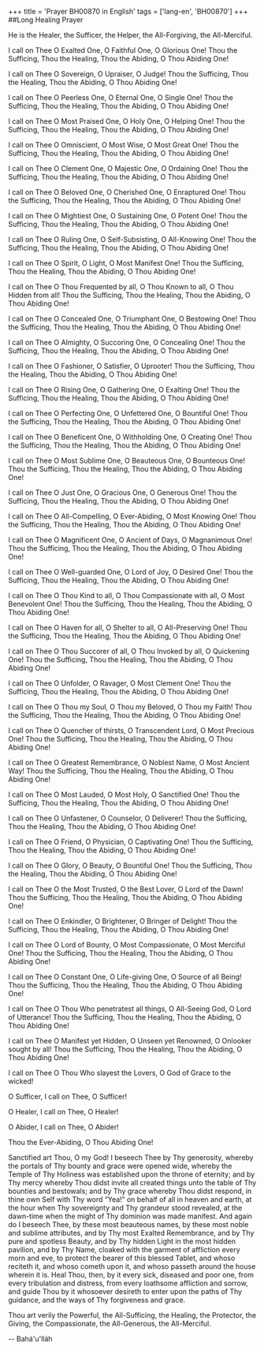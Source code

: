 +++
title = 'Prayer BH00870 in English'
tags = ['lang-en', 'BH00870']
+++
##Long Healing Prayer 

He is the Healer, the Sufficer, the Helper, the All-Forgiving, the All-Merciful.

 

I call on Thee O Exalted One, O Faithful One, O Glorious One!  Thou the Sufficing, Thou the Healing, Thou the Abiding, O Thou Abiding One!

 

I call on Thee O Sovereign, O Upraiser, O Judge!  Thou the Sufficing, Thou the Healing, Thou the Abiding, O Thou Abiding One!

 

I call on Thee O Peerless One, O Eternal One, O Single One!  Thou the Sufficing, Thou the Healing, Thou the Abiding, O Thou Abiding One!

 

I call on Thee O Most Praised One, O Holy One, O Helping One!  Thou the Sufficing, Thou the Healing, Thou the Abiding, O Thou Abiding One!

 

I call on Thee O Omniscient, O Most Wise, O Most Great One!  Thou the Sufficing, Thou the Healing, Thou the Abiding, O Thou Abiding One!

 

I call on Thee O Clement One, O Majestic One, O Ordaining One!  Thou the Sufficing, Thou the Healing, Thou the Abiding, O Thou Abiding One!

 

I call on Thee O Beloved One, O Cherished One, O Enraptured One!  Thou the Sufficing, Thou the Healing, Thou the Abiding, O Thou Abiding One!

 

I call on Thee O Mightiest One, O Sustaining One, O Potent One!  Thou the Sufficing, Thou the Healing, Thou the Abiding, O Thou Abiding One!

 

I call on Thee O Ruling One, O Self-Subsisting, O All-Knowing One!  Thou the Sufficing, Thou the Healing, Thou the Abiding, O Thou Abiding One!

 

I call on Thee O Spirit, O Light, O Most Manifest One!  Thou the Sufficing, Thou the Healing, Thou the Abiding, O Thou Abiding One!

 

I call on Thee O Thou Frequented by all, O Thou Known to all, O Thou Hidden from all!  Thou the Sufficing, Thou the Healing, Thou the Abiding, O Thou Abiding One!

 

I call on Thee O Concealed One, O Triumphant One, O Bestowing One!  Thou the Sufficing, Thou the Healing, Thou the Abiding, O Thou Abiding One!

 

I call on Thee O Almighty, O Succoring One, O Concealing One!  Thou the Sufficing, Thou the Healing, Thou the Abiding, O Thou Abiding One!

 

I call on Thee O Fashioner, O Satisfier, O Uprooter!  Thou the Sufficing, Thou the Healing, Thou the Abiding, O Thou Abiding One!

 

I call on Thee O Rising One, O Gathering One, O Exalting One!  Thou the Sufficing, Thou the Healing, Thou the Abiding, O Thou Abiding One!

 

I call on Thee O Perfecting One, O Unfettered One, O Bountiful One!  Thou the Sufficing, Thou the Healing, Thou the Abiding, O Thou Abiding One!

 

I call on Thee O Beneficent One, O Withholding One, O Creating One!  Thou the Sufficing, Thou the Healing, Thou the Abiding, O Thou Abiding One!

 

I call on Thee O Most Sublime One, O Beauteous One, O Bounteous One!  Thou the Sufficing, Thou the Healing, Thou the Abiding, O Thou Abiding One!

 

I call on Thee O Just One, O Gracious One, O Generous One!  Thou the Sufficing, Thou the Healing, Thou the Abiding, O Thou Abiding One!

 

I call on Thee O All-Compelling, O Ever-Abiding, O Most Knowing One!  Thou the Sufficing, Thou the Healing, Thou the Abiding, O Thou Abiding One!

 

I call on Thee O Magnificent One, O Ancient of Days, O Magnanimous One!  Thou the Sufficing, Thou the Healing, Thou the Abiding, O Thou Abiding One!

 

I call on Thee O Well-guarded One, O Lord of Joy, O Desired One!  Thou the Sufficing, Thou the Healing, Thou the Abiding, O Thou Abiding One!

 

I call on Thee O Thou Kind to all, O Thou Compassionate with all, O Most Benevolent One!  Thou the Sufficing, Thou the Healing, Thou the Abiding, O Thou Abiding One!

 

I call on Thee O Haven for all, O Shelter to all, O All-Preserving One!  Thou the Sufficing, Thou the Healing, Thou the Abiding, O Thou Abiding One!

 

I call on Thee O Thou Succorer of all, O Thou Invoked by all, O Quickening One!  Thou the Sufficing, Thou the Healing, Thou the Abiding, O Thou Abiding One!

 

I call on Thee O Unfolder, O Ravager, O Most Clement One!  Thou the Sufficing, Thou the Healing, Thou the Abiding, O Thou Abiding One!

 

I call on Thee O Thou my Soul, O Thou my Beloved, O Thou my Faith!  Thou the Sufficing, Thou the Healing, Thou the Abiding, O Thou Abiding One!

 

I call on Thee O Quencher of thirsts, O Transcendent Lord, O Most Precious One!  Thou the Sufficing, Thou the Healing, Thou the Abiding, O Thou Abiding One!

 

I call on Thee O Greatest Remembrance, O Noblest Name, O Most Ancient Way!  Thou the Sufficing, Thou the Healing, Thou the Abiding, O Thou Abiding One!

 

I call on Thee O Most Lauded, O Most Holy, O Sanctified One!  Thou the Sufficing, Thou the Healing, Thou the Abiding, O Thou Abiding One!

 

I call on Thee O Unfastener, O Counselor, O Deliverer!  Thou the Sufficing, Thou the Healing, Thou the Abiding, O Thou Abiding One!

 

I call on Thee O Friend, O Physician, O Captivating One!  Thou the Sufficing, Thou the Healing, Thou the Abiding, O Thou Abiding One!

 

I call on Thee O Glory, O Beauty, O Bountiful One!  Thou the Sufficing, Thou the Healing, Thou the Abiding, O Thou Abiding One!

 

I call on Thee O the Most Trusted, O the Best Lover, O Lord of the Dawn!  Thou the Sufficing, Thou the Healing, Thou the Abiding, O Thou Abiding One!

 

I call on Thee O Enkindler, O Brightener, O Bringer of Delight!  Thou the Sufficing, Thou the Healing, Thou the Abiding, O Thou Abiding One!

 

I call on Thee O Lord of Bounty, O Most Compassionate, O Most Merciful One!  Thou the Sufficing, Thou the Healing, Thou the Abiding, O Thou Abiding One!

 

I call on Thee O Constant One, O Life-giving One, O Source of all Being!  Thou the Sufficing, Thou the Healing, Thou the Abiding, O Thou Abiding One!

 

I call on Thee O Thou Who penetratest all things, O All-Seeing God, O Lord of Utterance!  Thou the Sufficing, Thou the Healing, Thou the Abiding, O Thou Abiding One!

 

I call on Thee O Manifest yet Hidden, O Unseen yet Renowned, O Onlooker sought by all!  Thou the Sufficing, Thou the Healing, Thou the Abiding, O Thou Abiding One!

 

I call on Thee O Thou Who slayest the Lovers, O God of Grace to the wicked!

 

O Sufficer, I call on Thee, O Sufficer!

 

O Healer, I call on Thee, O Healer!

 

O Abider, I call on Thee, O Abider!

 

Thou the Ever-Abiding, O Thou Abiding One!

 

Sanctified art Thou, O my God!  I beseech Thee by Thy generosity, whereby the portals of Thy bounty and grace were opened wide, whereby the Temple of Thy Holiness was established upon the throne of eternity; and by Thy mercy whereby Thou didst invite all created things unto the table of Thy bounties and bestowals; and by Thy grace whereby Thou didst respond, in thine own Self with Thy word “Yea!” on behalf of all in heaven and earth, at the hour when Thy sovereignty and Thy grandeur stood revealed, at the dawn-time when the might of Thy dominion was made manifest.  And again do I beseech Thee, by these most beauteous names, by these most noble and sublime attributes, and by Thy most Exalted Remembrance, and by Thy pure and spotless Beauty, and by Thy hidden Light in the most hidden pavilion, and by Thy Name, cloaked with the garment of affliction every morn and eve, to protect the bearer of this blessed Tablet, and whoso reciteth it, and whoso cometh upon it, and whoso passeth around the house wherein it is.  Heal Thou, then, by it every sick, diseased and poor one, from every tribulation and distress, from every loathsome affliction and sorrow, and guide Thou by it whosoever desireth to enter upon the paths of Thy guidance, and the ways of Thy forgiveness and grace.

 

Thou art verily the Powerful, the All-Sufficing, the Healing, the Protector, the Giving, the Compassionate, the All-Generous, the All-Merciful.

-- Bahá'u'lláh
